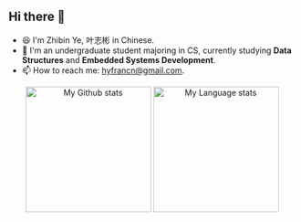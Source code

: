 ## Hi there 👋

<!--
**ZadenYip/ZadenYip** is a ✨ _special_ ✨ repository because its `README.md` (this file) appears on your GitHub profile.

Here are some ideas to get you started:

- 🔭 I’m currently working on ...
- 🌱 I’m currently learning ...
- 👯 I’m looking to collaborate on ...
- 🤔 I’m looking for help with ...
- 💬 Ask me about ...
- 📫 How to reach me: ...
- 😄 Pronouns: ...
- ⚡ Fun fact: ...
-->
- 😆 I'm Zhibin Ye, 叶志彬 in Chinese.
- 🏫 I'm an undergraduate student majoring in CS, currently studying **Data Structures** and **Embedded Systems Development**.
- 📫 How to reach me: [hyfrancn@gmail.com](mailto:hyfrancn@gmail.com).

<div align="center"> 
  <img 
    src="https://github-readme-stats.vercel.app/api?username=ZadenYip&rank_icon=percentile&show_icons=true&theme=transparent&show=reviews&count_private=true&role=OWNER,ORGANIZATION_MEMBER,COLLABORATOR"
    alt="My Github stats"
    height="220"
  />
  <img 
    src="https://github-readme-stats.vercel.app/api/top-langs/?username=ZadenYip&hide=html,css,CMake,BitBake,Makefile&theme=transparent&layout=donut&role=OWNER,ORGANIZATION_MEMBER"
    alt="My Language stats"
    height="220"
  />
</div>
